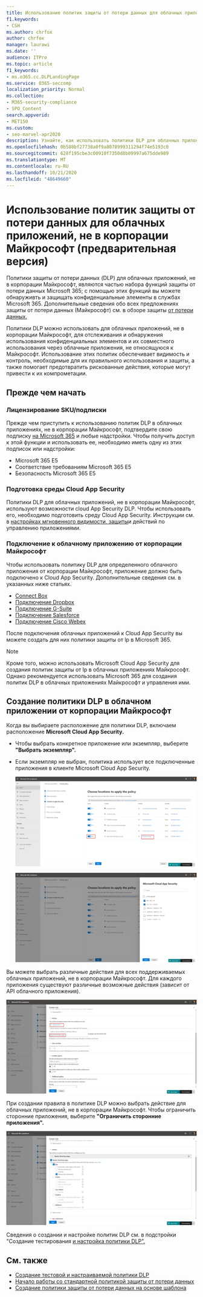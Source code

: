 ```yaml
---
title: Использование политик защиты от потери данных для облачных приложений, не в корпорации Майкрософт (предварительная версия)
f1.keywords:
- CSH
ms.author: chrfox
author: chrfox
manager: laurawi
ms.date: ''
audience: ITPro
ms.topic: article
f1_keywords:
- ms.o365.cc.DLPLandingPage
ms.service: O365-seccomp
localization_priority: Normal
ms.collection:
- M365-security-compliance
- SPO_Content
search.appverid:
- MET150
ms.custom:
- seo-marvel-apr2020
description: Узнайте, как использовать политики DLP для облачных приложений, не в корпорации Майкрософт.
ms.openlocfilehash: 0b588bf27738a0f9a8078999311294f74e5193c0
ms.sourcegitcommit: 628f195cbe3c00910f7350d8b09997a675dde989
ms.translationtype: MT
ms.contentlocale: ru-RU
ms.lasthandoff: 10/21/2020
ms.locfileid: "48649660"
---
```

# <a name="use-data-loss-prevention-policies-for-non-microsoft-cloud-apps-preview"></a>Использование политик защиты от потери данных для облачных приложений, не в корпорации Майкрософт (предварительная версия)

Политики защиты от потери данных (DLP) для облачных приложений, не в корпорации Майкрософт, являются частью набора функций защиты от потери данных Microsoft 365; с помощью этих функций вы можете обнаруживть и защищать конфиденциальные элементы в службах Microsoft 365. Дополнительные сведения обо всех предложениях защиты от потери данных (Майкрософт) см. в обзоре защиты [от потери данных.](https://docs.microsoft.com/microsoft-365/compliance/data-loss-prevention-policies?view=o365-worldwide)

Политики DLP можно использовать для облачных приложений, не в корпорации Майкрософт, для отслеживания и обнаружения использования конфиденциальных элементов и их совместного использования через облачные приложения, не относящуюся к Майкрософт. Использование этих политик обеспечивает видимость и контроль, необходимые для их правильного использования и защиты, а также помогает предотвратить рискованные действия, которые могут привести к их компрометации.

## <a name="before-you-begin"></a>Прежде чем начать

### <a name="skusubscriptions-licensing"></a>Лицензирование SKU/подписки

Прежде чем приступить к использованию политик DLP в облачных приложениях, не в корпорации Майкрософт, подтвердите свою подписку [на Microsoft 365](https://www.microsoft.com/microsoft-365/compare-microsoft-365-enterprise-plans?rtc=1) и любые надстройки. Чтобы получить доступ к этой функции и использовать ее, необходимо иметь одну из этих подписок или надстройки:

- Microsoft 365 E5
- Соответствие требованиям Microsoft 365 E5
- Безопасность Microsoft 365 E5

### <a name="prepare-your-cloud-app-security-environment"></a>Подготовка среды Cloud App Security

Политики DLP для облачных приложений, не в корпорации Майкрософт, используют возможности cloud App Security DLP. Чтобы использовать его, необходимо подготовить среду Cloud App Security. Инструкции см. в [настройках мгновенного видимости, защиты](https://docs.microsoft.com/cloud-app-security/getting-started-with-cloud-app-security#step-1-set-instant-visibility-protection-and-governance-actions-for-your-apps)и действий по управлению приложениями.

### <a name="connect-a-non-microsoft-cloud-app"></a>Подключение к облачному приложению от корпорации Майкрософт

Чтобы использовать политику DLP для определенного облачного приложения от корпорации Майкрософт, приложение должно быть подключено к Cloud App Security. Дополнительные сведения см. в указанных ниже статьях.

- [Connect Box](https://docs.microsoft.com/cloud-app-security/connect-box-to-microsoft-cloud-app-security)
- [Подключение Dropbox](https://docs.microsoft.com/cloud-app-security/connect-dropbox-to-microsoft-cloud-app-security)
- [Подключение G-Suite](https://docs.microsoft.com/cloud-app-security/connect-google-apps-to-microsoft-cloud-app-security)
- [Подключение Salesforce](https://docs.microsoft.com/cloud-app-security/connect-salesforce-to-microsoft-cloud-app-security)
- [Подключение Cisco Webex](https://docs.microsoft.com/cloud-app-security/connect-webex-to-microsoft-cloud-app-security)

После подключения облачных приложений к Cloud App Security вы можете создать для них политики защиты от lp в Microsoft 365.

>[!NOTE]
>Кроме того, можно использовать Microsoft Cloud App Security для создания политик защиты от lp в облачных приложениях Майкрософт. Однако рекомендуется использовать Microsoft 365 для создания политик DLP в облачных приложениях Майкрософт и управления ими.

## <a name="create-a-dlp-policy-to-a-non-microsoft-cloud-app"></a>Создание политики DLP в облачном приложении от корпорации Майкрософт

Когда вы выбираете расположение для политики DLP, включаем расположение **Microsoft Cloud App Security.**

- Чтобы выбрать конкретное приложение или экземпляр, выберите **"Выбрать экземпляр".**
- Если экземпляр не выбран, политика использует все подключенные приложения в клиенте Microsoft Cloud App Security.

   ![Расположения для применения политики](../media/1-dlp-non-microsoft-cloud-app-choose-instance.png)

   ![Box-US и Box-General](../media/2-dlp-non-microsoft-cloud-app-box.png)

Вы можете выбрать различные действия для всех поддерживаемых облачных приложений, не в корпорации Майкрософт. Для каждого приложения существуют различные возможные действия (зависит от API облачного приложения).

![Создание правила](../media/3-dlp-non-microsoft-cloud-app-create-rule.png)

При создании правила в политике DLP можно выбрать действие для облачных приложений, не в корпорации Майкрософт. Чтобы ограничить сторонние приложения, выберите **"Ограничить сторонние приложения".**

![Ограничение сторонних приложений](../media/4-dlp-non-microsoft-cloud-app-restrict-third-party-apps.png)

Сведения о создании и настройке политик DLP см. в подстройки "Создание тестирования [и настройка политики DLP".](https://docs.microsoft.com/microsoft-365/compliance/create-test-tune-dlp-policy?view=o365-worldwide)

## <a name="see-also"></a>См. также

- [Создание тестовой и настраиваемой политики DLP](https://docs.microsoft.com/microsoft-365/compliance/create-test-tune-dlp-policy?view=o365-worldwide)
- [Начало работы со стандартной политикой защиты от потери данных](https://docs.microsoft.com/microsoft-365/compliance/get-started-with-the-default-dlp-policy?view=o365-worldwide)
- [Создание политики защиты от потери данных на основе шаблона](https://docs.microsoft.com/microsoft-365/compliance/create-a-dlp-policy-from-a-template?view=o365-worldwide)
